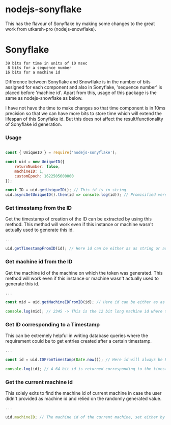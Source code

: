 # nodejs-sonyflake

This has the flavour of Sonyflake by making some changes to the great work from utkarsh-pro (nodejs-snowflake).

# Sonyflake
```
39 bits for time in units of 10 msec
 8 bits for a sequence number
16 bits for a machine id
```
Difference between Sonyflake and Snowflake is in the number of bits assigned for each component and also in Sonyflake, 'sequence number' is placed before 'machine id'.
Apart from this, usage of this package is the same as nodejs-snowflake as below.

I have not have the time to make changes so that time component is in 10ms precision so that we can have more bits to store time which will extend the lifespan of this Sonyflake id. But this does not affect the result/functionality of Sonyflake id generation.

### Usage


```javascript

const { UniqueID } = require('nodejs-sonyflake');

const uid = new UniqueID({
    returnNumber: false,
    machineID: 1,
    customEpoch: 1622505600000
}); 

const ID = uid.getUniqueID(); // This id is in string
uid.asyncGetUniqueID().then(id => console.log(id)); // Promisified version of the above method

```

### Get timestamp from the ID
Get the timestamp of creation of the ID can be extracted by using this method. This method will work even if this instance or machine wasn't actually used to generate this id.

```javascript
...

uid.getTimestampFromID(id); // Here id can be either as as string or as a bigint

```

### Get machine id from the ID
Get the machine id of the machine on which the token was generated. This method will work even if this instance or machine wasn't actually used to generate this id.

```javascript
...

const mid = uid.getMachineIDFromID(id); // Here id can be either as as string or as a bigint

console.log(mid); // 2345 -> This is the 12 bit long machine id where this token was generated

```

### Get ID corresponding to a Timestamp
This can be extremely helpful in writing database queries where the requirement could be to get entries created after a certain timestamp.

```javascript
...

const id = uid.IDFromTimestamp(Date.now()); // Here id will always be BigInt

console.log(id); // A 64 bit id is returned corresponding to the timestamp given

```

### Get the current machine id
This solely exits to find the machine id of current machine in case the user didn't provided as machine id and relied on the randomly generated value.

```javascript
...

uid.machineID; // The machine id of the current machine, set either by user or randomly generated

```
